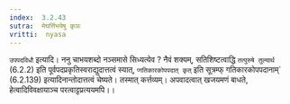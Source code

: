 ```yaml
---
index:  3.2.43
sutra:  मेघर्त्तिभयेषु कृञः
vritti:  nyasa
---
```


`उपपदविधौ` इत्यादि। ननु चाभयशब्दो नञ्समासे सिध्यत्येव ? नैवं शक्यम्, सतिशिष्टत्वाद्धि `तत्पुरुषे तुल्यार्थ` (6.2.2) इति पूर्वपदप्रकृतिस्वराद्युदात्तत्वं स्यात्, `प्गतिकारकोपपदात् कृत्` इति सूत्रम्फ् गतिकारकोपपदानाम्` (6.2.139) इत्यादिनान्तोदात्तत्वं चेष्यते। तस्मात् कर्त्तव्यम्। अपवादत्वात् खजयमणं बाधते, हेत्वादिविवक्षायाञ्च परत्वाट्टप्रत्ययमपि।।


